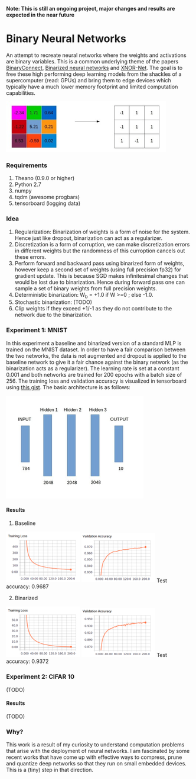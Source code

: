 **Note: This is still an ongoing project, major changes and results are expected in the near future**
 
# Binary Neural Networks
An attempt to recreate neural networks where the weights and activations are binary variables. This is a common underlying theme of the papers [BinaryConnect](https://arxiv.org/abs/1511.00363), [Binarized neural networks](https://arxiv.org/abs/1602.02830) and [XNOR-Net](https://arxiv.org/abs/1603.05279). The goal is to free these high performing deep learning models from the shackles of a supercomputer (read: GPUs) and bring them to edge devices which typically have a much lower memory footprint and limited computation capabilities. 

![Quantize](readme_data/quantize.jpg "Quantize")

### Requirements 
1. Theano (0.9.0 or higher)
2. Python 2.7
3. numpy 
4. tqdm (awesome progbars)
5. tensorboard (logging data)

### Idea
1. Regularization: Binarization of weights is a form of noise for the system. Hence just like dropout, binarization can act as a regularizer. 
2. Discretization is a form of corruption, we can make discretization errors in different weights but the randomness of this curroption cancels out these errors. 
3. Perform forward and backward pass using binarized form of weights, however keep a second set of weights (using full precision fp32) for gradient update. This is because SGD makes infinitesimal changes that would be lost due to binarization. Hence during forward pass one can sample a set of binary weights from full precision weights. 
4. Deterministic binarization: W<sub>b</sub> = +1.0 if W >=0 ; else -1.0. 
5. Stochastic binarization: (TODO)
6. Clip weights if they exceed +1/-1 as they do not contribute to the network due to the binarization.  


### Experiment 1: MNIST
In this experiment a baseline and binarized version of a standard MLP is trained on the MNIST dataset. In order to have a fair comparison between the two networks, the data is not augmented and dropout is applied to the baseline network to give it a fair chance against the binary network (as the binarization acts as a regularizer). The learning rate is set at a constant 0.001 and both networks are trained for 200 epochs with a batch size of 256. The training loss and validation accuracy is visualized in tensorboard using [this gist](https://gist.github.com/gyglim/1f8dfb1b5c82627ae3efcfbbadb9f514). The basic architecture is as follows:
 
![architecture](readme_data/network_arch.jpg "architecture")

#### Results
1. Baseline

<img src="readme_data/baseline_loss.png" alt="Drawing" style="width: 200px;"/>
<img src="readme_data/baseline_acc.png" alt="Drawing" style="width: 200px;"/>
<!-- [Training Loss](readme_data/baseline_loss.png "Training Loss") ![Validation Accuracy](readme_data/baseline_acc.png "Validation Accuracy") !-->
Test accuracy: 0.9687 

2. Binarized 

<img src="readme_data/binary_loss.png" alt="Drawing" style="width: 200px;"/>
<img src="readme_data/binary_acc.png" alt="Drawing" style="width: 200px;"/>
<!-- ![Training Loss](readme_data/binary_loss.png "Training Loss") ![Validation Accuracy](readme_data/binary_acc.png "Validation Accuracy") -->
Test accuracy: 0.9372 

### Experiment 2: CIFAR 10
(TODO)

#### Results
(TODO)

### Why?
This work is a result of my curiosity to understand computation problems that arise with the deployment of neural networks. I am fascinated by some recent works that have come up with effective ways to compress, prune and quantize deep networks so that they run on small embedded devices. This is a (tiny) step in that direction.    

